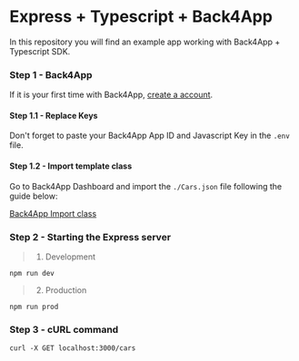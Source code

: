 # Express + Typescript + Back4App

In this repository you will find an example app working with Back4App + Typescript SDK.

### Step 1 - Back4App

If it is your first time with Back4App, [create a account](https://www.back4app.com/docs/platform/get-started/new-parse-app).

#### Step 1.1 - Replace Keys

Don't forget to paste your Back4App App ID and Javascript Key in the `.env` file.

#### Step 1.2 - Import template class

Go to Back4App Dashboard and import the `./Cars.json` file following the guide below:

[Back4App Import class](https://help.back4app.com/hc/en-us/articles/115003438951-How-can-I-import-to-my-Database-)

### Step 2 - Starting the Express server
> 1. Development

~~~
npm run dev
~~~

> 2. Production

~~~
npm run prod
~~~

### Step 3 - cURL command

~~~
curl -X GET localhost:3000/cars
~~~